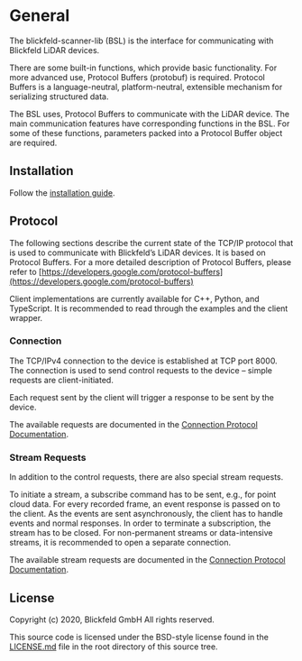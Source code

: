 # General

The blickfeld-scanner-lib (BSL) is the interface for communicating with Blickfeld LiDAR devices.

There are some built-in functions, which provide basic functionality. For more advanced use, Protocol Buffers (protobuf) is required.
Protocol Buffers is a language-neutral, platform-neutral, extensible mechanism for serializing structured data.

The BSL uses, Protocol Buffers to communicate  with the LiDAR device. The main communication features have corresponding functions in the BSL.
For some of these functions, parameters packed into a Protocol Buffer object are required.

## Installation

Follow the [installation guide](install).

## Protocol

The following sections describe the current state of the TCP/IP protocol that is used to communicate with Blickfeld’s LiDAR devices.
It is based on Protocol Buffers. For a more detailed description of Protocol Buffers,
please refer to [https://developers.google.com/protocol-buffers](https://developers.google.com/protocol-buffers)

Client implementations are currently available for C++, Python, and TypeScript.
It is recommended to read through the examples and the client wrapper.

### Connection

The TCP/IPv4 connection to the device is established at TCP port 8000.
The connection is used to send control requests to the device – simple requests are client-initiated.

Each request sent by the client will trigger a response to be sent by the device.

The available requests are documented in the [Connection Protocol Documentation](protobuf_protocol.html#blickfeld/connection.proto).

### Stream Requests

In addition to the control requests, there are also special stream requests.

To initiate a stream, a subscribe command has to be sent, e.g., for point cloud data. For every recorded frame, an event response is passed on to the client.
As the events are sent asynchronously, the client has to handle events and normal responses. In order to terminate a subscription, the stream has to be closed.
For non-permanent streams or data-intensive streams, it is recommended to open a separate connection.

The available stream requests are documented in the [Connection Protocol Documentation](protobuf_protocol.html#blickfeld/stream/connection.proto).

## License

Copyright (c) 2020, Blickfeld GmbH
All rights reserved.

This source code is licensed under the BSD-style license found in the
[LICENSE.md](LICENSE.md) file in the root directory of this source tree.